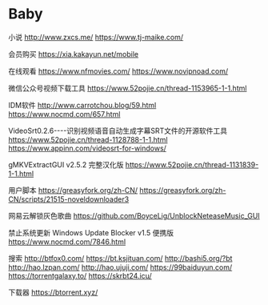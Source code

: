 # Baby

小说
http://www.zxcs.me/
https://www.tj-maike.com/

会员购买
https://xia.kakayun.net/mobile

在线观看
https://www.nfmovies.com/
https://www.novipnoad.com/

微信公众号视频下载工具
https://www.52pojie.cn/thread-1153965-1-1.html

IDM软件
http://www.carrotchou.blog/59.html
https://www.nocmd.com/657.html

VideoSrt0.2.6----识别视频语音自动生成字幕SRT文件的开源软件工具
https://www.52pojie.cn/thread-1128788-1-1.html
https://www.appinn.com/videosrt-for-windows/

gMKVExtractGUI v2.5.2 完整汉化版
https://www.52pojie.cn/thread-1131839-1-1.html

用户脚本
https://greasyfork.org/zh-CN/
https://greasyfork.org/zh-CN/scripts/21515-noveldownloader3

网易云解锁灰色歌曲
https://github.com/BoyceLig/UnblockNeteaseMusic_GUI 

禁止系统更新 Windows Update Blocker v1.5 便携版 
https://www.nocmd.com/7846.html

搜索
http://btfox0.com/
https://bt.ksjituan.com/
http://bashi5.org/?bt
http://hao.lzpan.com/
http://hao.ujuji.com/
https://99baiduyun.com/
https://torrentgalaxy.to/
https://skrbt24.icu/

下载器
https://btorrent.xyz/
